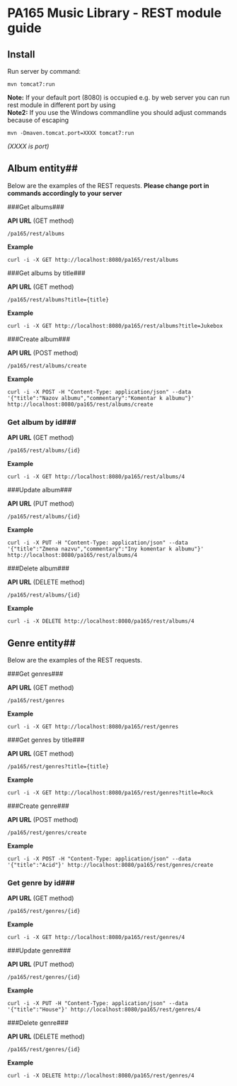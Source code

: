 # PA165 Music Library - REST module guide

## Install

Run server by command:

```
mvn tomcat7:run
```

**Note:** If your default port (8080) is occupied e.g. by web server you can run rest module in different port by using </br>
**Note2:** If you use the Windows commandline you should adjust commands because of escaping

```
mvn -Dmaven.tomcat.port=XXXX tomcat7:run  
```
*(XXXX is port)*

## Album entity##

Below are the examples of the REST requests.
**Please change port in commands accordingly to your server**

###Get albums###

**API URL** (GET method)

```
/pa165/rest/albums
```

**Example**

```
curl -i -X GET http://localhost:8080/pa165/rest/albums
```

###Get albums by title###

**API URL** (GET method)

```
/pa165/rest/albums?title={title}
```

**Example**

```
curl -i -X GET http://localhost:8080/pa165/rest/albums?title=Jukebox
```

###Create album###

**API URL** (POST method)

```
/pa165/rest/albums/create
```

**Example**

```
curl -i -X POST -H "Content-Type: application/json" --data '{"title":"Nazov albumu","commentary":"Komentar k albumu"}' http://localhost:8080/pa165/rest/albums/create
```

### Get album by id###

**API URL** (GET method)

```
/pa165/rest/albums/{id}
```

**Example**

```
curl -i -X GET http://localhost:8080/pa165/rest/albums/4
```

###Update album###

**API URL** (PUT method)

```
/pa165/rest/albums/{id}
```

**Example**

```
curl -i -X PUT -H "Content-Type: application/json" --data '{"title":"Zmena nazvu","commentary":"Iny komentar k albumu"}' http://localhost:8080/pa165/rest/albums/4
```

###Delete album###

**API URL** (DELETE method)

```
/pa165/rest/albums/{id}
```

**Example**

```
curl -i -X DELETE http://localhost:8080/pa165/rest/albums/4
```

## Genre entity##

Below are the examples of the REST requests.


###Get genres###

**API URL** (GET method)

```
/pa165/rest/genres
```

**Example**

```
curl -i -X GET http://localhost:8080/pa165/rest/genres
```

###Get genres by title###

**API URL** (GET method)

```
/pa165/rest/genres?title={title}
```

**Example**

```
curl -i -X GET http://localhost:8080/pa165/rest/genres?title=Rock
```

###Create genre###

**API URL** (POST method)

```
/pa165/rest/genres/create
```

**Example**

```
curl -i -X POST -H "Content-Type: application/json" --data '{"title":"Acid"}' http://localhost:8080/pa165/rest/genres/create
```

### Get genre by id###

**API URL** (GET method)

```
/pa165/rest/genres/{id}
```

**Example**

```
curl -i -X GET http://localhost:8080/pa165/rest/genres/4
```

###Update genre###

**API URL** (PUT method)

```
/pa165/rest/genres/{id}
```

**Example**

```
curl -i -X PUT -H "Content-Type: application/json" --data '{"title":"House"}' http://localhost:8080/pa165/rest/genres/4
```

###Delete genre###

**API URL** (DELETE method)

```
/pa165/rest/genres/{id}
```

**Example**

```
curl -i -X DELETE http://localhost:8080/pa165/rest/genres/4
```